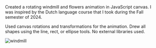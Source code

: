 Created a rotating windmill and flowers animation in JavaScript canvas. I was inspired by the Dutch language course that I took during the Fall semester of 2024.

Used canvas rotations and transformations for the animation. Drew all shapes using the line, rect, or ellipse tools. No external libraries used. 

![windmill](https://github.com/user-attachments/assets/3aee1111-cab1-44af-8307-b7a8fca72db3)
